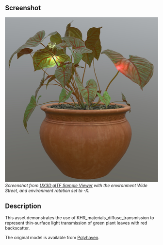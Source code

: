 ## Screenshot

![Screenshot from UX3D glTF Sample Viewer](screenshot/screenshot_Large.jpg)
<br/>_Screenshot from [UX3D glTF Sample Viewer](http://gltf.ux3d.io/) with the environment Wide Street, and environment rotation set to -X._

## Description

This asset demonstrates the use of KHR_materials_diffuse_transmission to represent thin-surface light transmission of green plant leaves with red backscatter.

The original model is available from [Polyhaven](https://polyhaven.com/a/potted_plant_02).